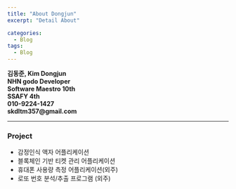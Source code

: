 ```yaml
---
title: "About Dongjun"
excerpt: "Detail About"

categories:
  - Blog
tags:
  - Blog
---
```

__김동준, Kim Dongjun__  
__NHN godo Developer__  
__Software Maestro 10th__  
__SSAFY 4th__  
__010-9224-1427__  
__skdltm357@gmail.com__  

---
### Project
- 감정인식 액자 어플리케이션
- 블록체인 기반 티켓 관리 어플리케이션
- 휴대폰 사용량 측정 어플리케이션(외주)
- 로또 번호 분석/추출 프로그램 (외주)

